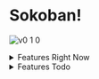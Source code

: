 # Sokoban!

![v0 1 0](https://github.com/user-attachments/assets/41fca0ff-708b-4dd3-afb9-a564141d6d99)

<details>
  <summary>Features Right Now</summary>
  <br>
  Level Selector @Mar 14 10:33 AM
  
  ![level-selector](https://github.com/user-attachments/assets/4814009f-c731-4b14-b924-9e37708f6a22)
</details>

<details>
  <summary>Features Todo</summary>
  - [ ] [ENIGMASH by Jack Lance](https://jacklance.github.io/PuzzleScript/play.html?p=cfdcc6e23f1fb3e9de2fd42fafaf4d4c)
</details>


  
